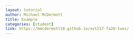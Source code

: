 ```yaml
---
layout: tutorial
author: Michael McDermott
title: Example
categories: [student]
link: https://mmcdermott18.github.io/avt217-fa20-tues/
---
```

